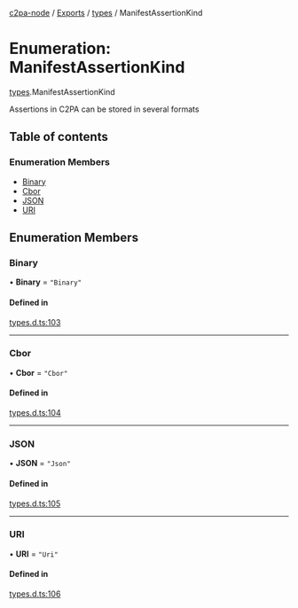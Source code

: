 [c2pa-node](../README.md) / [Exports](../modules.md) / [types](../modules/types.md) / ManifestAssertionKind

# Enumeration: ManifestAssertionKind

[types](../modules/types.md).ManifestAssertionKind

Assertions in C2PA can be stored in several formats

## Table of contents

### Enumeration Members

- [Binary](types.ManifestAssertionKind.md#binary)
- [Cbor](types.ManifestAssertionKind.md#cbor)
- [JSON](types.ManifestAssertionKind.md#json)
- [URI](types.ManifestAssertionKind.md#uri)

## Enumeration Members

### Binary

• **Binary** = ``"Binary"``

#### Defined in

[types.d.ts:103](https://github.com/contentauth/c2pa-node/blob/46975b6/js-src/types.d.ts#L103)

___

### Cbor

• **Cbor** = ``"Cbor"``

#### Defined in

[types.d.ts:104](https://github.com/contentauth/c2pa-node/blob/46975b6/js-src/types.d.ts#L104)

___

### JSON

• **JSON** = ``"Json"``

#### Defined in

[types.d.ts:105](https://github.com/contentauth/c2pa-node/blob/46975b6/js-src/types.d.ts#L105)

___

### URI

• **URI** = ``"Uri"``

#### Defined in

[types.d.ts:106](https://github.com/contentauth/c2pa-node/blob/46975b6/js-src/types.d.ts#L106)
